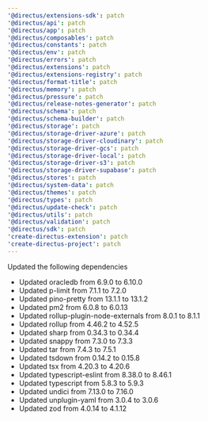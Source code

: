 ```yaml
---
'@directus/extensions-sdk': patch
'@directus/api': patch
'@directus/app': patch
'@directus/composables': patch
'@directus/constants': patch
'@directus/env': patch
'@directus/errors': patch
'@directus/extensions': patch
'@directus/extensions-registry': patch
'@directus/format-title': patch
'@directus/memory': patch
'@directus/pressure': patch
'@directus/release-notes-generator': patch
'@directus/schema': patch
'@directus/schema-builder': patch
'@directus/storage': patch
'@directus/storage-driver-azure': patch
'@directus/storage-driver-cloudinary': patch
'@directus/storage-driver-gcs': patch
'@directus/storage-driver-local': patch
'@directus/storage-driver-s3': patch
'@directus/storage-driver-supabase': patch
'@directus/stores': patch
'@directus/system-data': patch
'@directus/themes': patch
'@directus/types': patch
'@directus/update-check': patch
'@directus/utils': patch
'@directus/validation': patch
'@directus/sdk': patch
'create-directus-extension': patch
'create-directus-project': patch
---
```


Updated the following dependencies 
- Updated oracledb from 6.9.0 to 6.10.0
- Updated p-limit from 7.1.1 to 7.2.0
- Updated pino-pretty from 13.1.1 to 13.1.2
- Updated pm2 from 6.0.8 to 6.0.13
- Updated rollup-plugin-node-externals from 8.0.1 to 8.1.1
- Updated rollup from 4.46.2 to 4.52.5
- Updated sharp from 0.34.3 to 0.34.4
- Updated snappy from 7.3.0 to 7.3.3
- Updated tar from 7.4.3 to 7.5.1
- Updated tsdown from 0.14.2 to 0.15.8
- Updated tsx from 4.20.3 to 4.20.6
- Updated typescript-eslint from 8.38.0 to 8.46.1
- Updated typescript from 5.8.3 to 5.9.3
- Updated undici from 7.13.0 to 7.16.0
- Updated unplugin-yaml from 3.0.4 to 3.0.6
- Updated zod from 4.0.14 to 4.1.12